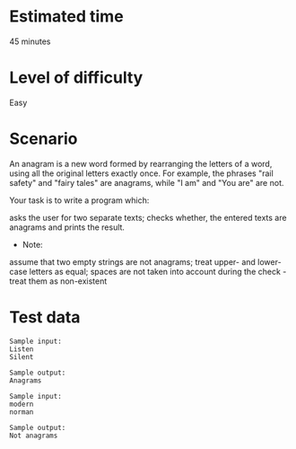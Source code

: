 # Estimated time
45 minutes

# Level of difficulty
Easy

# Scenario
An anagram is a new word formed by rearranging the letters of a word, using all the original letters exactly once. For example, the phrases "rail safety" and "fairy tales" are anagrams, while "I am" and "You are" are not.

Your task is to write a program which:

asks the user for two separate texts;
checks whether, the entered texts are anagrams and prints the result.
* Note:

assume that two empty strings are not anagrams;
treat upper- and lower-case letters as equal;
spaces are not taken into account during the check - treat them as non-existent

# Test data
```
Sample input:
Listen
Silent

Sample output:
Anagrams
```
```
Sample input:
modern
norman

Sample output:
Not anagrams
```
